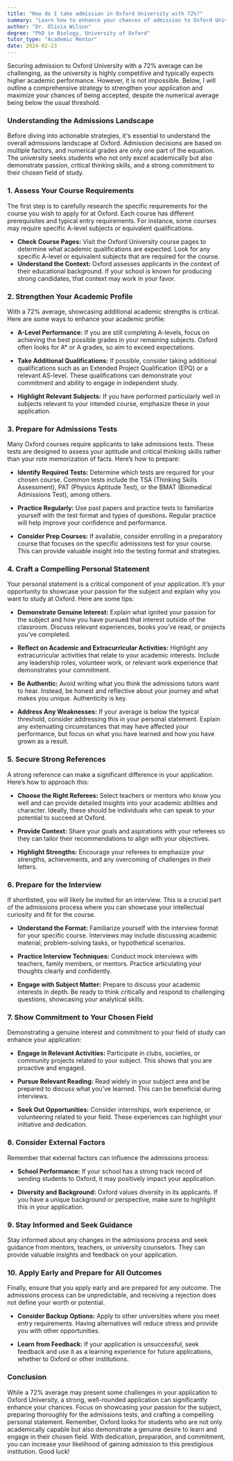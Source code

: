```yaml
---
title: "How do I take admission in Oxford University with 72%?"
summary: "Learn how to enhance your chances of admission to Oxford University with a 72% average by understanding the competitive admissions process."
author: "Dr. Olivia Wilson"
degree: "PhD in Biology, University of Oxford"
tutor_type: "Academic Mentor"
date: 2024-02-23
---
```


Securing admission to Oxford University with a 72% average can be challenging, as the university is highly competitive and typically expects higher academic performance. However, it is not impossible. Below, I will outline a comprehensive strategy to strengthen your application and maximize your chances of being accepted, despite the numerical average being below the usual threshold. 

### Understanding the Admissions Landscape

Before diving into actionable strategies, it's essential to understand the overall admissions landscape at Oxford. Admission decisions are based on multiple factors, and numerical grades are only one part of the equation. The university seeks students who not only excel academically but also demonstrate passion, critical thinking skills, and a strong commitment to their chosen field of study.

### 1. Assess Your Course Requirements

The first step is to carefully research the specific requirements for the course you wish to apply for at Oxford. Each course has different prerequisites and typical entry requirements. For instance, some courses may require specific A-level subjects or equivalent qualifications. 

- **Check Course Pages:** Visit the Oxford University course pages to determine what academic qualifications are expected. Look for any specific A-level or equivalent subjects that are required for the course.
- **Understand the Context:** Oxford assesses applicants in the context of their educational background. If your school is known for producing strong candidates, that context may work in your favor.

### 2. Strengthen Your Academic Profile

With a 72% average, showcasing additional academic strengths is critical. Here are some ways to enhance your academic profile:

- **A-Level Performance:** If you are still completing A-levels, focus on achieving the best possible grades in your remaining subjects. Oxford often looks for A* or A grades, so aim to exceed expectations.

- **Take Additional Qualifications:** If possible, consider taking additional qualifications such as an Extended Project Qualification (EPQ) or a relevant AS-level. These qualifications can demonstrate your commitment and ability to engage in independent study.

- **Highlight Relevant Subjects:** If you have performed particularly well in subjects relevant to your intended course, emphasize these in your application.

### 3. Prepare for Admissions Tests

Many Oxford courses require applicants to take admissions tests. These tests are designed to assess your aptitude and critical thinking skills rather than your rote memorization of facts. Here’s how to prepare:

- **Identify Required Tests:** Determine which tests are required for your chosen course. Common tests include the TSA (Thinking Skills Assessment), PAT (Physics Aptitude Test), or the BMAT (Biomedical Admissions Test), among others.

- **Practice Regularly:** Use past papers and practice tests to familiarize yourself with the test format and types of questions. Regular practice will help improve your confidence and performance.

- **Consider Prep Courses:** If available, consider enrolling in a preparatory course that focuses on the specific admissions test for your course. This can provide valuable insight into the testing format and strategies.

### 4. Craft a Compelling Personal Statement

Your personal statement is a critical component of your application. It’s your opportunity to showcase your passion for the subject and explain why you want to study at Oxford. Here are some tips:

- **Demonstrate Genuine Interest:** Explain what ignited your passion for the subject and how you have pursued that interest outside of the classroom. Discuss relevant experiences, books you’ve read, or projects you’ve completed.

- **Reflect on Academic and Extracurricular Activities:** Highlight any extracurricular activities that relate to your academic interests. Include any leadership roles, volunteer work, or relevant work experience that demonstrates your commitment.

- **Be Authentic:** Avoid writing what you think the admissions tutors want to hear. Instead, be honest and reflective about your journey and what makes you unique. Authenticity is key.

- **Address Any Weaknesses:** If your average is below the typical threshold, consider addressing this in your personal statement. Explain any extenuating circumstances that may have affected your performance, but focus on what you have learned and how you have grown as a result.

### 5. Secure Strong References

A strong reference can make a significant difference in your application. Here’s how to approach this:

- **Choose the Right Referees:** Select teachers or mentors who know you well and can provide detailed insights into your academic abilities and character. Ideally, these should be individuals who can speak to your potential to succeed at Oxford.

- **Provide Context:** Share your goals and aspirations with your referees so they can tailor their recommendations to align with your objectives. 

- **Highlight Strengths:** Encourage your referees to emphasize your strengths, achievements, and any overcoming of challenges in their letters.

### 6. Prepare for the Interview

If shortlisted, you will likely be invited for an interview. This is a crucial part of the admissions process where you can showcase your intellectual curiosity and fit for the course.

- **Understand the Format:** Familiarize yourself with the interview format for your specific course. Interviews may include discussing academic material, problem-solving tasks, or hypothetical scenarios.

- **Practice Interview Techniques:** Conduct mock interviews with teachers, family members, or mentors. Practice articulating your thoughts clearly and confidently.

- **Engage with Subject Matter:** Prepare to discuss your academic interests in depth. Be ready to think critically and respond to challenging questions, showcasing your analytical skills.

### 7. Show Commitment to Your Chosen Field

Demonstrating a genuine interest and commitment to your field of study can enhance your application:

- **Engage in Relevant Activities:** Participate in clubs, societies, or community projects related to your subject. This shows that you are proactive and engaged.

- **Pursue Relevant Reading:** Read widely in your subject area and be prepared to discuss what you’ve learned. This can be beneficial during interviews.

- **Seek Out Opportunities:** Consider internships, work experience, or volunteering related to your field. These experiences can highlight your initiative and dedication.

### 8. Consider External Factors

Remember that external factors can influence the admissions process:

- **School Performance:** If your school has a strong track record of sending students to Oxford, it may positively impact your application.

- **Diversity and Background:** Oxford values diversity in its applicants. If you have a unique background or perspective, make sure to highlight this in your application.

### 9. Stay Informed and Seek Guidance

Stay informed about any changes in the admissions process and seek guidance from mentors, teachers, or university counselors. They can provide valuable insights and feedback on your application.

### 10. Apply Early and Prepare for All Outcomes

Finally, ensure that you apply early and are prepared for any outcome. The admissions process can be unpredictable, and receiving a rejection does not define your worth or potential. 

- **Consider Backup Options:** Apply to other universities where you meet entry requirements. Having alternatives will reduce stress and provide you with other opportunities.

- **Learn from Feedback:** If your application is unsuccessful, seek feedback and use it as a learning experience for future applications, whether to Oxford or other institutions.

### Conclusion

While a 72% average may present some challenges in your application to Oxford University, a strong, well-rounded application can significantly enhance your chances. Focus on showcasing your passion for the subject, preparing thoroughly for the admissions tests, and crafting a compelling personal statement. Remember, Oxford looks for students who are not only academically capable but also demonstrate a genuine desire to learn and engage in their chosen field. With dedication, preparation, and commitment, you can increase your likelihood of gaining admission to this prestigious institution. Good luck!
    